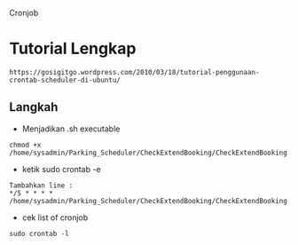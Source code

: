 Cronjob

# Tutorial Lengkap
```
https://gosigitgo.wordpress.com/2010/03/18/tutorial-penggunaan-crontab-scheduler-di-ubuntu/
```

## Langkah
- Menjadikan .sh executable
```
chmod +x /home/sysadmin/Parking_Scheduler/CheckExtendBooking/CheckExtendBooking.sh
```

- ketik sudo crontab -e
```
Tambahkan line :
*/5 * * * * /home/sysadmin/Parking_Scheduler/CheckExtendBooking/CheckExtendBooking.sh
```

- cek list of cronjob
```
sudo crontab -l
```
